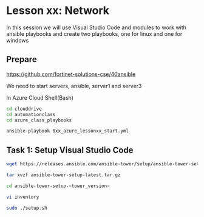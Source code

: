 # Lesson xx: Network

In this session we will use Visual Studio Code and modules to work with ansible playbooks and create two playbooks, one for linux and one for windows

## Prepare

https://github.com/fortinet-solutions-cse/40ansible

We need to start servers, ansible, server1 and server3

In Azure Cloud Shell(Bash)

``` bash
cd clouddrive
cd automationclass
cd azure_class_playbooks

ansible-playbook 0xx_azure_lessonxx_start.yml

```

## Task 1: Setup Visual Studio Code

```bash
wget https://releases.ansible.com/ansible-tower/setup/ansible-tower-setup-latest.tar.gz

tar xvzf ansible-tower-setup-latest.tar.gz

cd ansible-tower-setup-<tower_version>
```

```bash
vi inventory

sudo ./setup.sh
```